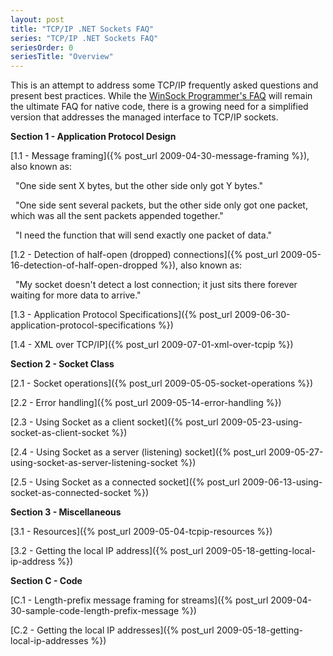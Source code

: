 ```yaml
---
layout: post
title: "TCP/IP .NET Sockets FAQ"
series: "TCP/IP .NET Sockets FAQ"
seriesOrder: 0
seriesTitle: "Overview"
---
```

This is an attempt to address some TCP/IP frequently asked questions and present best practices. While the [WinSock Programmer's FAQ](http://tangentsoft.net/wskfaq/) will remain the ultimate FAQ for native code, there is a growing need for a simplified version that addresses the managed interface to TCP/IP sockets.

**Section 1 - Application Protocol Design**  

[1.1 - Message framing]({% post_url 2009-04-30-message-framing %}), also known as:  

&nbsp; "One side sent X bytes, but the other side only got Y bytes."  

&nbsp; "One side sent several packets, but the other side only got one packet, which was all the sent packets appended together."  

&nbsp; "I need the function that will send exactly one packet of data."  

[1.2 - Detection of half-open (dropped) connections]({% post_url 2009-05-16-detection-of-half-open-dropped %}), also known as:  

&nbsp; "My socket doesn't detect a lost connection; it just sits there forever waiting for more data to arrive."  

[1.3 - Application Protocol Specifications]({% post_url 2009-06-30-application-protocol-specifications %})  

[1.4 - XML over TCP/IP]({% post_url 2009-07-01-xml-over-tcpip %})  

**Section 2 - Socket Class**  

[2.1 - Socket operations]({% post_url 2009-05-05-socket-operations %})  

[2.2 - Error handling]({% post_url 2009-05-14-error-handling %})  

[2.3 - Using Socket as a client socket]({% post_url 2009-05-23-using-socket-as-client-socket %})  

[2.4 - Using Socket as a server (listening) socket]({% post_url 2009-05-27-using-socket-as-server-listening-socket %})  

[2.5 - Using Socket as a connected socket]({% post_url 2009-06-13-using-socket-as-connected-socket %})

**Section 3 - Miscellaneous**  

[3.1 - Resources]({% post_url 2009-05-04-tcpip-resources %})  

[3.2 - Getting the local IP address]({% post_url 2009-05-18-getting-local-ip-address %})

**Section C - Code**  

[C.1 - Length-prefix message framing for streams]({% post_url 2009-04-30-sample-code-length-prefix-message %})  

[C.2 - Getting the local IP addresses]({% post_url 2009-05-18-getting-local-ip-addresses %})


